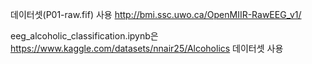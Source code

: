 데이터셋(P01-raw.fif) 사용
http://bmi.ssc.uwo.ca/OpenMIIR-RawEEG_v1/


eeg_alcoholic_classification.ipynb은 
https://www.kaggle.com/datasets/nnair25/Alcoholics
데이터셋 사용
